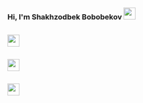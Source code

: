 ### Hi, I'm Shakhzodbek Bobobekov <img src="https://media.giphy.com/media/hvRJCLFzcasrR4ia7z/giphy.gif" width="27px" >
<code> <img src="https://upload.wikimedia.org/wikipedia/commons/thumb/0/00/HTML5_logo_black.svg/2048px-HTML5_logo_black.svg.png" width="27px" > </code>

<code> <img src="https://www.pngitem.com/pimgs/m/340-3406677_css-logo-black-and-white-png-transparent-png.png" width="27px" > </code>

<code> <img src="https://sass-lang.com/assets/img/styleguide/black-7fd39aa3.png" width="27px" > </code>
